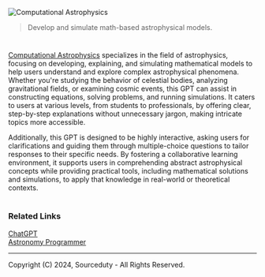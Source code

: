 ![Computational Astrophysics](https://github.com/user-attachments/assets/0edd8c41-91c1-46cc-9c5e-887db95ade49)

> Develop and simulate math-based astrophysical models.

#

[Computational Astrophysics](https://chatgpt.com/g/g-oVrAx9EMW-computational-astrophysics) specializes in the field of astrophysics, focusing on developing, explaining, and simulating mathematical models to help users understand and explore complex astrophysical phenomena. Whether you're studying the behavior of celestial bodies, analyzing gravitational fields, or examining cosmic events, this GPT can assist in constructing equations, solving problems, and running simulations. It caters to users at various levels, from students to professionals, by offering clear, step-by-step explanations without unnecessary jargon, making intricate topics more accessible.

Additionally, this GPT is designed to be highly interactive, asking users for clarifications and guiding them through multiple-choice questions to tailor responses to their specific needs. By fostering a collaborative learning environment, it supports users in comprehending abstract astrophysical concepts while providing practical tools, including mathematical solutions and simulations, to apply that knowledge in real-world or theoretical contexts.

#
### Related Links

[ChatGPT](https://github.com/sourceduty/ChatGPT)
<br>
[Astronomy Programmer](https://github.com/sourceduty/Astronomy_Programmer)

***
Copyright (C) 2024, Sourceduty - All Rights Reserved.
